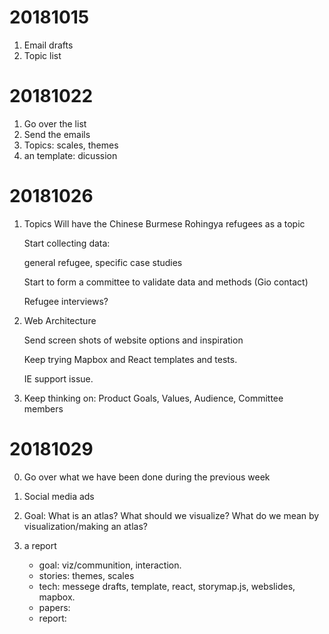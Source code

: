 
# 20181015

1. Email drafts
2. Topic list

# 20181022

1. Go over the list
2. Send the emails
3. Topics: scales, themes
4. an template: dicussion

# 20181026

1. Topics
   Will have the Chinese Burmese Rohingya refugees as a topic
   
   Start collecting data: 
   
   	general refugee, specific case studies
      
   Start to form a committee to validate data and methods (Gio contact)
   
   	Refugee interviews?
   

2. Web Architecture 

   Send screen shots of website options and inspiration
   
   Keep trying Mapbox and React templates and tests. 
   
   IE support issue.

   
3. Keep thinking on: 
   Product Goals, Values, Audience, Committee members
   
# 20181029

0. Go over what we have been done during the previous week


1. Social media ads

2. Goal: What is an atlas? What should we visualize? What do we mean by visualization/making an atlas?

3. a report
   - goal: viz/communition, interaction.
   - stories: themes, scales
   - tech: messege drafts, template,  react, storymap.js, webslides, mapbox.
   - papers: 
   - report:

